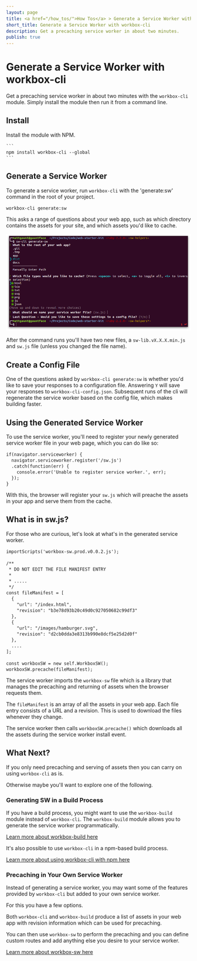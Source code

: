 ```yaml
---
layout: page
title: <a href="/how_tos/">How Tos</a> > Generate a Service Worker with workbox-cli
short_title: Generate a Service Worker with workbox-cli
description: Get a precaching service worker in about two minutes.
publish: true
---
```


# Generate a Service Worker with workbox-cli

Get a precaching service worker in about two minutes with the `workbox-cli` module.
Simply install the module then run it from a command line.

## Install

Install the module with NPM.

    ```
    npm install workbox-cli --global
    ```

## Generate a Service Worker

To generate a service worker, run `workbox-cli` with the 'generate:sw' command in the root of
your project.

```
workbox-cli generate:sw
```

This asks a range of questions about your web app, such as which directory
contains the assets for your site, and which assets you'd like to cache.

![Screenshot of the workbox-cli command.](../images/workbox-cli-questions.png)

After the command runs you'll have two new files, a
`sw-lib.vX.X.X.min.js` and `sw.js` file (unless you changed
the file name).

## Create a Config File

One of the questions asked by `workbox-cli generate:sw` is whether you'd like to save
your responses to a configuration file. Answering `Y` will save your responses
to `workbox-cli-config.json`. Subsequent runs of the cli will regenerate the service
worker based on the config file, which makes building faster. 

## Using the Generated Service Worker

To use the service worker, you'll need to register your
newly generated service worker file in your web page,
which you can do like so:

```
if(navigator.serviceworker) {
  navigator.serviceworker.register('/sw.js')
  .catch(function(err) {
    console.error('Unable to register service worker.', err);
  });
}
```

With this, the browser will register your `sw.js` which
will preache the assets in your app and serve them
from the cache.

## What is in sw.js?

For those who are curious, let's look at what's in the
generated service worker.

```
importScripts('workbox-sw.prod.v0.0.2.js');

/**
 * DO NOT EDIT THE FILE MANIFEST ENTRY
 *
 * .....
 */
const fileManifest = [
  {
    "url": "/index.html",
    "revision": "b3e78d93b20c49d0c927050682c99df3"
  },
  {
    "url": "/images/hamburger.svg",
    "revision": "d2cb0dda3e8313b990e8dcf5e25d2d0f"
  },
  ....
];

const workboxSW = new self.WorkboxSW();
workboxSW.precache(fileManifest);
```

The service worker imports the `workbox-sw` file which is
a library that manages the precaching and returning
of assets when the browser requests them.

The `fileManifest` is an array of all the assets in your
web app. Each file entry consists of a URL and a revision.
This is used to download the files whenever they change.

The service worker then calls
`workboxSW.precache()` which downloads
all the assets during the service worker install event.

## What Next?

If you only need precaching and serving of assets then
you can carry on using `workbox-cli` as is.

Otherwise maybe you'll want to explore one of the following.

### Generating SW in a Build Process

If you have a build process, you might want to use the `workbox-build` module
instead of `workbox-cli`. The `workbox-build` module allows you to generate the
service worker programmatically.

[Learn more about workbox-build here](../reference-docs/latest/module-workbox-build.html)

It's also possible to use `workbox-cli` in a npm-based build process.

[Learn more about using workbox-cli with npm here](../get-started/npm-script.html)

### Precaching in Your Own Service Worker

Instead of generating a service worker, you may want some
of the features provided by `workbox-cli` but added to your
own service worker.

For this you have a few options.

Both `workbox-cli` and `workbox-build` produce a
list of assets in your web app with revision
information which can be used for precaching. 

You can then use `workbox-sw` to perform the precaching and
you can define custom routes and add anything else you
desire to your service worker.

[Learn more about workbox-sw here](../reference-docs/latest/module-workbox-sw.html)
